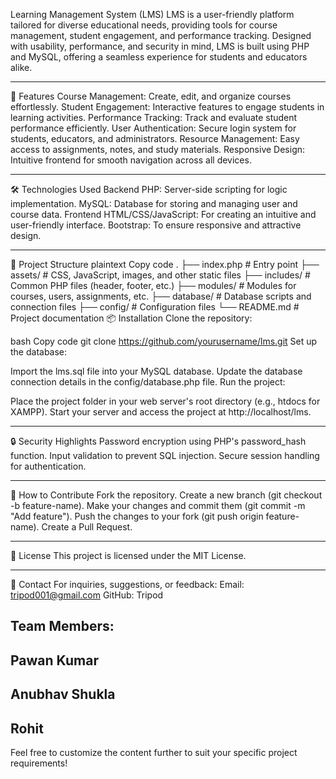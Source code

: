 Learning Management System (LMS)
LMS is a user-friendly platform tailored for diverse educational needs, providing tools for course management, student engagement, and performance tracking. Designed with usability, performance, and security in mind, LMS is built using PHP and MySQL, offering a seamless experience for students and educators alike.


---------------------------------------------------------------------------------------------------------------------------------------------------------------------------------------------------------------------

🚀 Features
Course Management: Create, edit, and organize courses effortlessly.
Student Engagement: Interactive features to engage students in learning activities.
Performance Tracking: Track and evaluate student performance efficiently.
User Authentication: Secure login system for students, educators, and administrators.
Resource Management: Easy access to assignments, notes, and study materials.
Responsive Design: Intuitive frontend for smooth navigation across all devices.

---------------------------------------------------------------------------------------------------------------------------------------------------------------------------------------------------------------------

🛠️ Technologies Used
Backend
PHP: Server-side scripting for logic implementation.
MySQL: Database for storing and managing user and course data.
Frontend
HTML/CSS/JavaScript: For creating an intuitive and user-friendly interface.
Bootstrap: To ensure responsive and attractive design.

---------------------------------------------------------------------------------------------------------------------------------------------------------------------------------------------------------------------


📂 Project Structure
plaintext
Copy code
.
├── index.php          # Entry point
├── assets/            # CSS, JavaScript, images, and other static files
├── includes/          # Common PHP files (header, footer, etc.)
├── modules/           # Modules for courses, users, assignments, etc.
├── database/          # Database scripts and connection files
├── config/            # Configuration files
└── README.md          # Project documentation
📦 Installation
Clone the repository:

bash
Copy code
git clone https://github.com/yourusername/lms.git
Set up the database:

Import the lms.sql file into your MySQL database.
Update the database connection details in the config/database.php file.
Run the project:

Place the project folder in your web server's root directory (e.g., htdocs for XAMPP).
Start your server and access the project at http://localhost/lms.

---------------------------------------------------------------------------------------------------------------------------------------------------------------------------------------------------------------------


🔒 Security Highlights
Password encryption using PHP's password_hash function.
Input validation to prevent SQL injection.
Secure session handling for authentication.

---------------------------------------------------------------------------------------------------------------------------------------------------------------------------------------------------------------------

📝 How to Contribute
Fork the repository.
Create a new branch (git checkout -b feature-name).
Make your changes and commit them (git commit -m "Add feature").
Push the changes to your fork (git push origin feature-name).
Create a Pull Request.

---------------------------------------------------------------------------------------------------------------------------------------------------------------------------------------------------------------------

📄 License
This project is licensed under the MIT License.

---------------------------------------------------------------------------------------------------------------------------------------------------------------------------------------------------------------------

📧 Contact
For inquiries, suggestions, or feedback:
Email: tripod001@gmail.com
GitHub: Tripod 

Team Members:
---------------------------------------------------------------------------------------------------------------------------------------------------------------------------------------------------------------------
Pawan Kumar
---------------------------------------------------------------------------------------------------------------------------------------------------------------------------------------------------------------------
Anubhav Shukla
---------------------------------------------------------------------------------------------------------------------------------------------------------------------------------------------------------------------
Rohit
---------------------------------------------------------------------------------------------------------------------------------------------------------------------------------------------------------------------

Feel free to customize the content further to suit your specific project requirements!
